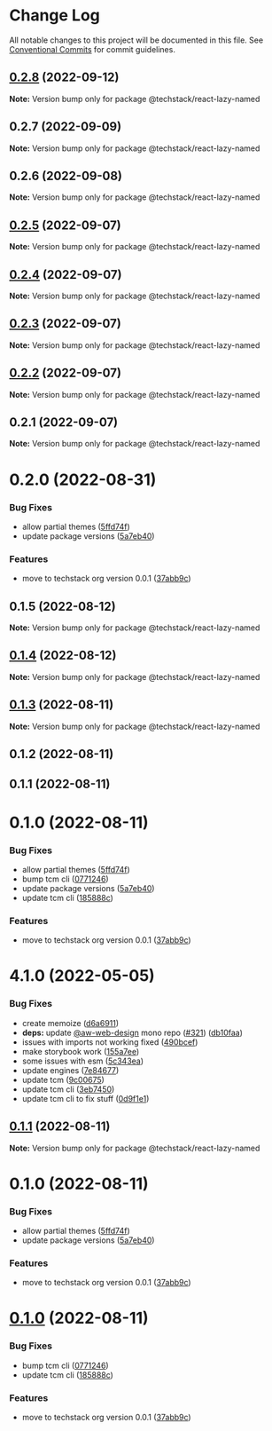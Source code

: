 # Change Log

All notable changes to this project will be documented in this file.
See [Conventional Commits](https://conventionalcommits.org) for commit guidelines.

## [0.2.8](https://github.com/The-Code-Monkey/TechStack/compare/@techstack/react-lazy-named@0.2.7...@techstack/react-lazy-named@0.2.8) (2022-09-12)

**Note:** Version bump only for package @techstack/react-lazy-named





## 0.2.7 (2022-09-09)

**Note:** Version bump only for package @techstack/react-lazy-named





## 0.2.6 (2022-09-08)

**Note:** Version bump only for package @techstack/react-lazy-named





## [0.2.5](https://github.com/The-Code-Monkey/TechStack/compare/@techstack/react-lazy-named@0.2.4...@techstack/react-lazy-named@0.2.5) (2022-09-07)

**Note:** Version bump only for package @techstack/react-lazy-named





## [0.2.4](https://github.com/The-Code-Monkey/TechStack/compare/@techstack/react-lazy-named@0.2.3...@techstack/react-lazy-named@0.2.4) (2022-09-07)

**Note:** Version bump only for package @techstack/react-lazy-named





## [0.2.3](https://github.com/The-Code-Monkey/TechStack/compare/@techstack/react-lazy-named@0.2.2...@techstack/react-lazy-named@0.2.3) (2022-09-07)

**Note:** Version bump only for package @techstack/react-lazy-named





## [0.2.2](https://github.com/The-Code-Monkey/TechStack/compare/@techstack/react-lazy-named@0.2.1...@techstack/react-lazy-named@0.2.2) (2022-09-07)

**Note:** Version bump only for package @techstack/react-lazy-named





## 0.2.1 (2022-09-07)

**Note:** Version bump only for package @techstack/react-lazy-named





# 0.2.0 (2022-08-31)


### Bug Fixes

* allow partial themes ([5ffd74f](https://github.com/The-Code-Monkey/TechStack/commit/5ffd74f3800a05b1dfdd1807790b2a14c57c2de2))
* update package versions ([5a7eb40](https://github.com/The-Code-Monkey/TechStack/commit/5a7eb4003b0919cfa8ab8a95063a56cf96b4566b))


### Features

* move to techstack org version 0.0.1 ([37abb9c](https://github.com/The-Code-Monkey/TechStack/commit/37abb9c124c58bcfc91cff1de96f6f6eded13c28))





## 0.1.5 (2022-08-12)

**Note:** Version bump only for package @techstack/react-lazy-named





## [0.1.4](https://github.com/The-Code-Monkey/TechStack/compare/@techstack/react-lazy-named@0.1.3...@techstack/react-lazy-named@0.1.4) (2022-08-12)

**Note:** Version bump only for package @techstack/react-lazy-named





## [0.1.3](https://github.com/The-Code-Monkey/TechStack/compare/@techstack/react-lazy-named@0.1.2...@techstack/react-lazy-named@0.1.3) (2022-08-11)

**Note:** Version bump only for package @techstack/react-lazy-named





## 0.1.2 (2022-08-11)



## 0.1.1 (2022-08-11)



# 0.1.0 (2022-08-11)


### Bug Fixes

* allow partial themes ([5ffd74f](https://github.com/The-Code-Monkey/TechStack/commit/5ffd74f3800a05b1dfdd1807790b2a14c57c2de2))
* bump tcm cli ([0771246](https://github.com/The-Code-Monkey/TechStack/commit/07712465e0786403b873a21d8220ecf71af2afaf))
* update package versions ([5a7eb40](https://github.com/The-Code-Monkey/TechStack/commit/5a7eb4003b0919cfa8ab8a95063a56cf96b4566b))
* update tcm cli ([185888c](https://github.com/The-Code-Monkey/TechStack/commit/185888cc6c05592e5949362d58a63565c8772a11))


### Features

* move to techstack org version 0.0.1 ([37abb9c](https://github.com/The-Code-Monkey/TechStack/commit/37abb9c124c58bcfc91cff1de96f6f6eded13c28))



# 4.1.0 (2022-05-05)


### Bug Fixes

* create memoize ([d6a6911](https://github.com/The-Code-Monkey/TechStack/commit/d6a6911a7ee5cc8e5ba80201d52af0bfd330b465))
* **deps:** update [@aw-web-design](https://github.com/aw-web-design) mono repo ([#321](https://github.com/The-Code-Monkey/TechStack/issues/321)) ([db10faa](https://github.com/The-Code-Monkey/TechStack/commit/db10faae96723db157adefc7a32e1a43f8dd3a21))
* issues with imports not working fixed ([490bcef](https://github.com/The-Code-Monkey/TechStack/commit/490bceffa2dc7ce7d16a9e5fb61a4c02c893a59a))
* make storybook work ([155a7ee](https://github.com/The-Code-Monkey/TechStack/commit/155a7ee5c2630f68e4a9b0455a2640e5b4c89796))
* some issues with esm ([5c343ea](https://github.com/The-Code-Monkey/TechStack/commit/5c343eadda936439148331fd5196e230b3b5e381))
* update engines ([7e84677](https://github.com/The-Code-Monkey/TechStack/commit/7e84677e288ec5b59c27d17e7c89d687cbaabc50))
* update tcm ([9c00675](https://github.com/The-Code-Monkey/TechStack/commit/9c006752cfaf8882ad8524ff76f75132afc5ec99))
* update tcm cli ([3eb7450](https://github.com/The-Code-Monkey/TechStack/commit/3eb7450a1cfc11b52de3a60b244ab13c87e0dcfe))
* update tcm cli to fix stuff ([0d9f1e1](https://github.com/The-Code-Monkey/TechStack/commit/0d9f1e1cb556d4c18cde17579fdd5902b2334d9e))





## [0.1.1](https://github.com/The-Code-Monkey/TechStack/compare/v0.1.0...v0.1.1) (2022-08-11)

**Note:** Version bump only for package @techstack/react-lazy-named





# 0.1.0 (2022-08-11)


### Bug Fixes

* allow partial themes ([5ffd74f](https://github.com/The-Code-Monkey/TechStack/commit/5ffd74f3800a05b1dfdd1807790b2a14c57c2de2))
* update package versions ([5a7eb40](https://github.com/The-Code-Monkey/TechStack/commit/5a7eb4003b0919cfa8ab8a95063a56cf96b4566b))


### Features

* move to techstack org version 0.0.1 ([37abb9c](https://github.com/The-Code-Monkey/TechStack/commit/37abb9c124c58bcfc91cff1de96f6f6eded13c28))





# [0.1.0](https://github.com/The-Code-Monkey/TechStack/compare/v4.1.0...v0.1.0) (2022-08-11)


### Bug Fixes

* bump tcm cli ([0771246](https://github.com/The-Code-Monkey/TechStack/commit/07712465e0786403b873a21d8220ecf71af2afaf))
* update tcm cli ([185888c](https://github.com/The-Code-Monkey/TechStack/commit/185888cc6c05592e5949362d58a63565c8772a11))


### Features

* move to techstack org version 0.0.1 ([37abb9c](https://github.com/The-Code-Monkey/TechStack/commit/37abb9c124c58bcfc91cff1de96f6f6eded13c28))
